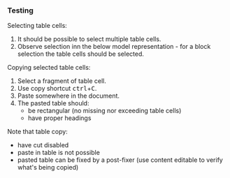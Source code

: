 ### Testing

Selecting table cells:

1. It should be possible to select multiple table cells.
2. Observe selection inn the below model representation - for a block selection the table cells should be selected.

Copying selected table cells:

1. Select a fragment of table cell.
2. Use copy shortcut <kbd>ctrl</kbd>+<kbd>C</kbd>.
3. Paste somewhere in the document.
4. The pasted table should:
   - be rectangular (no missing nor exceeding table cells)
   - have proper headings

Note that table copy:

- have cut disabled
- paste in table is not possible
- pasted table can be fixed by a post-fixer (use content editable to verify what's being copied)
